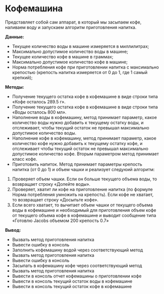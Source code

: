 # **Кофемашина**

Представляет собой сам аппарат, в который мы засыпаем кофе, наливаем воду и запускаем алгоритм приготовления напитка.

**Данные:**

* Текущее количество воды в машине измеряется в миллилитрах;
* Максимально допустимое количество воды в машине;
* Текущее количество кофе в машине в граммах;
* Максимально допустимое количество кофе в машине;
* Норма потребления кофе при приготовлении напитка с максимально крепостью (крепость напитка измеряется от 0 до 1, где 1 самый крепкий);


**Методы:**

* Получение текущего остатка кофе в кофемашине в виде строки типа «Кофе осталось 289.5 г».
* Получение текущего остатка кофе в кофемашине в виде строки типа «Воды осталось 800 мл».
* Наполнение воды в кофемашину, метод принимает параметр, какое количество воды нужно добавить к текущему остатку воды, и отслеживает, чтобы текущий остаток не превышал максимально допустимое количество воды.
* Наполнение кофе в кофемашину, метод принимает параметр, какое количество кофе нужно добавить к текущему остатку кофе, и отслеживает чтобы текущий остаток не превышал максимально допустимое количество кофе. Вторым параметром метод принимает класс кофе.
* Приготовить напиток. Метод принимает параметры крепость напитка (от 0 до 1) и объем чашки и реализует следуюий алгоритм:

1. Проверяет объем чашки. Если он больше текущего объема воды, то возвращает строку «Долейте воды».
2. Проверяет, хватит ли кофе на приготовление напитка (по формуле Норма потребления умножить на крепость). Если кофе не хватает, то возвращает строку «Досыпьте кофе».
3. Если всего хватает, то вычитает объем чашки от текущего объема воды в кофемашине и необходимый для приготовления объем кофе от текущего объема кофе в кофемашине и выводит сообщение типа «Готовлю Jacobs объемом 200 крепость 0.7»


**Вывод:**

* Вызвать метод приготовления напитка
* Вывести ошибку в консоль
* Заполнить кофемашину водой через соответствующий метод
* Вызвать метод приготовления напитка
* Вывести ошибку в консоль
* Засыпать в кофемашину кофе через соответствующий метод
* Вызвать метод приготовления напитка
* Вывести в консоль отчет кофемашины о приготовлении кофе
* Вывести в консоль текущий остаток воды в кофемашине
* Вывести в консоль текущий остаток кофе в кофемашине